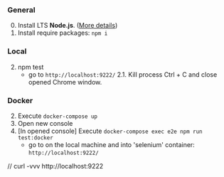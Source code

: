 ### General

0. Install LTS **Node.js**. ([More details](https://nodejs.org/))
1. Install require packages: `npm i`

### Local

2. npm test
    - go to `http://localhost:9222/`
2.1. Kill process Ctrl + C and close opened Chrome window.
    
### Docker
2. Execute `docker-compose up`
3. Open new console
4. [In opened console] Execute `docker-compose exec e2e npm run test:docker`
    - go to on the local machine and into 'selenium' container: `http://localhost:9222/`
    
    
// curl -vvv http://localhost:9222    


